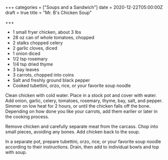 +++
categories = ["Soups and a Sandwich"]
date = 2020-12-22T05:00:00Z
draft = true
title = "Mr. B's Chicken Soup"

+++
* 1 small fryer chicken, about 3 lbs
* 28 oz can of whole tomatoes, chopped
* 2 stalks chopped celery
* 2 garlic cloves, diced
* 1 onion diced
* 1/2 tsp rosemary
* 1/4 tsp dried thyme
* 3 bay leaves
* 3 carrots, chopped into coins
* Salt and freshly ground black pepper
* Cooked tubettini, orzo, rice, or your favorite soup noodle

Clean chicken with cold water. Place in a stock pot and cover with water. Add onion, garlic, celery, tomatoes, rosemary, thyme, bay, salt, and pepper. Simmer on low heat for 2 hours, or until the chicken falls off the bone. Depending on how done you like your carrots, add them earlier or later in the cooking process. 

Remove chicken and carefully separate meat from the carcass. Chop into small pieces, avoiding any bones. Add chicken back to the soup. 

In a separate pot, prepare tubettini, orzo, rice, or your favorite soup noodle according to their instructions. Drain, then add to individual bowls and top with soup.